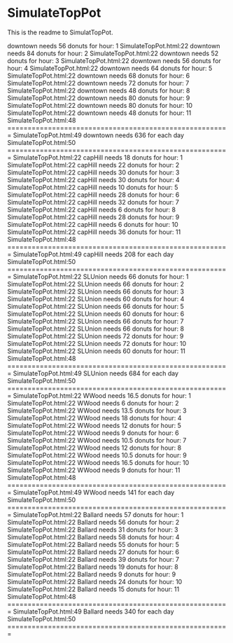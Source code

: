 # SimulateTopPot

This is the readme to SimulatTopPot.


downtown needs 56 donuts for hour: 1
SimulateTopPot.html:22 downtown needs 84 donuts for hour: 2
SimulateTopPot.html:22 downtown needs 52 donuts for hour: 3
SimulateTopPot.html:22 downtown needs 56 donuts for hour: 4
SimulateTopPot.html:22 downtown needs 64 donuts for hour: 5
SimulateTopPot.html:22 downtown needs 68 donuts for hour: 6
SimulateTopPot.html:22 downtown needs 72 donuts for hour: 7
SimulateTopPot.html:22 downtown needs 48 donuts for hour: 8
SimulateTopPot.html:22 downtown needs 80 donuts for hour: 9
SimulateTopPot.html:22 downtown needs 80 donuts for hour: 10
SimulateTopPot.html:22 downtown needs 48 donuts for hour: 11
SimulateTopPot.html:48 =======================================================
SimulateTopPot.html:49 downtown needs 636 for each day
SimulateTopPot.html:50 =======================================================
SimulateTopPot.html:22 capHill needs 18 donuts for hour: 1
SimulateTopPot.html:22 capHill needs 22 donuts for hour: 2
SimulateTopPot.html:22 capHill needs 30 donuts for hour: 3
SimulateTopPot.html:22 capHill needs 30 donuts for hour: 4
SimulateTopPot.html:22 capHill needs 10 donuts for hour: 5
SimulateTopPot.html:22 capHill needs 28 donuts for hour: 6
SimulateTopPot.html:22 capHill needs 32 donuts for hour: 7
SimulateTopPot.html:22 capHill needs 6 donuts for hour: 8
SimulateTopPot.html:22 capHill needs 28 donuts for hour: 9
SimulateTopPot.html:22 capHill needs 6 donuts for hour: 10
SimulateTopPot.html:22 capHill needs 36 donuts for hour: 11
SimulateTopPot.html:48 =======================================================
SimulateTopPot.html:49 capHill needs 208 for each day
SimulateTopPot.html:50 =======================================================
SimulateTopPot.html:22 SLUnion needs 66 donuts for hour: 1
SimulateTopPot.html:22 SLUnion needs 66 donuts for hour: 2
SimulateTopPot.html:22 SLUnion needs 66 donuts for hour: 3
SimulateTopPot.html:22 SLUnion needs 60 donuts for hour: 4
SimulateTopPot.html:22 SLUnion needs 66 donuts for hour: 5
SimulateTopPot.html:22 SLUnion needs 60 donuts for hour: 6
SimulateTopPot.html:22 SLUnion needs 66 donuts for hour: 7
SimulateTopPot.html:22 SLUnion needs 66 donuts for hour: 8
SimulateTopPot.html:22 SLUnion needs 72 donuts for hour: 9
SimulateTopPot.html:22 SLUnion needs 72 donuts for hour: 10
SimulateTopPot.html:22 SLUnion needs 60 donuts for hour: 11
SimulateTopPot.html:48 =======================================================
SimulateTopPot.html:49 SLUnion needs 684 for each day
SimulateTopPot.html:50 =======================================================
SimulateTopPot.html:22 WWood needs 16.5 donuts for hour: 1
SimulateTopPot.html:22 WWood needs 6 donuts for hour: 2
SimulateTopPot.html:22 WWood needs 13.5 donuts for hour: 3
SimulateTopPot.html:22 WWood needs 18 donuts for hour: 4
SimulateTopPot.html:22 WWood needs 12 donuts for hour: 5
SimulateTopPot.html:22 WWood needs 9 donuts for hour: 6
SimulateTopPot.html:22 WWood needs 10.5 donuts for hour: 7
SimulateTopPot.html:22 WWood needs 12 donuts for hour: 8
SimulateTopPot.html:22 WWood needs 10.5 donuts for hour: 9
SimulateTopPot.html:22 WWood needs 16.5 donuts for hour: 10
SimulateTopPot.html:22 WWood needs 9 donuts for hour: 11
SimulateTopPot.html:48 =======================================================
SimulateTopPot.html:49 WWood needs 141 for each day
SimulateTopPot.html:50 =======================================================
SimulateTopPot.html:22 Ballard needs 57 donuts for hour: 1
SimulateTopPot.html:22 Ballard needs 56 donuts for hour: 2
SimulateTopPot.html:22 Ballard needs 31 donuts for hour: 3
SimulateTopPot.html:22 Ballard needs 58 donuts for hour: 4
SimulateTopPot.html:22 Ballard needs 55 donuts for hour: 5
SimulateTopPot.html:22 Ballard needs 27 donuts for hour: 6
SimulateTopPot.html:22 Ballard needs 39 donuts for hour: 7
SimulateTopPot.html:22 Ballard needs 19 donuts for hour: 8
SimulateTopPot.html:22 Ballard needs 9 donuts for hour: 9
SimulateTopPot.html:22 Ballard needs 24 donuts for hour: 10
SimulateTopPot.html:22 Ballard needs 15 donuts for hour: 11
SimulateTopPot.html:48 =======================================================
SimulateTopPot.html:49 Ballard needs 340 for each day
SimulateTopPot.html:50 =======================================================